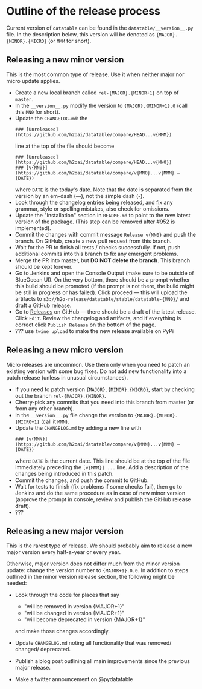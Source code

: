 <!---
  This Source Code Form is subject to the terms of the Mozilla Public
  License, v. 2.0. If a copy of the MPL was not distributed with this
  file, You can obtain one at http://mozilla.org/MPL/2.0/.
-->

# Outline of the release process

Current version of `datatable` can be found in the `datatable/__version__.py`
file. In the description below, this version will be denoted as
`{MAJOR}.{MINOR}.{MICRO}` (or `MMM` for short).


## Releasing a new minor version

This is the most common type of release. Use it when neither major nor micro
update applies.

- Create a new local branch called `rel-{MAJOR}.{MINOR+1}` on top of `master`.
- In the `__version__.py` modify the version to `{MAJOR}.{MINOR+1}.0` (call
  this `MN0` for short).
- Update the `CHANGELOG.md`: the
    ```
    ### [Unreleased](https://github.com/h2oai/datatable/compare/HEAD...v{MMM})
    ```
  line at the top of the file should become
    ```
    ### [Unreleased](https://github.com/h2oai/datatable/compare/HEAD...v{MN0})
    ### [v{MN0}](https://github.com/h2oai/datatable/compare/v{MN0}...v{MMM} — {DATE})
    ```
  where `DATE` is the today's date. Note that the date is separated from the
  version by an em-dash (—), not the simple dash (-).
- Look through the changelog entries being released, and fix any grammar,
  style or spelling mistakes, also check for omissions.
- Update the "Installation" section in `README.md` to point to the new
  latest version of the package. (This step can be removed after #952 is
  implemented).
- Commit the changes with commit message `Release v{MN0}` and push the branch.
  On GitHub, create a new pull request from this branch.
- Wait for the PR to finish all tests / checks successfully. If not, push
  additional commits into this branch to fix any emergent problems.
- Merge the PR into master, but **DO NOT delete the branch**. This branch
  should be kept forever.
- Go to Jenkins and open the Console Output (make sure to be outside of 
  BlueOcean UI). On the very bottom, there should be a prompt whether this 
  build should be promoted (if the prompt is not there, the build might be 
  still in progress or has failed). Click proceed — this will upload the 
  artifacts to `s3://h2o-release/datatable/stable/datatable-{MN0}/` and 
  draft a GitHub release. 
- Go to [Releases](https://github.com/h2oai/datatable/releases) on GitHub — 
  there should be a draft of the latest release. Click `Edit`. Review the 
  changelog and artifacts, and if everything is correct click 
  `Publish Release` on the bottom of the page.
- ??? use `twine upload` to make the new release available on PyPi



## Releasing a new micro version

Micro releases are uncommon. Use them only when you need to patch an existing
version with some bug fixes. Do not add new functionality into a patch release
(unless in unusual circumstances).

- If you need to patch version `{MAJOR}.{MINOR}.{MICRO}`, start by checking out
  the branch `rel-{MAJOR}.{MINOR}`.
- Cherry-pick any commits that you need into this branch from master (or from
  any other branch).
- In the `__version__.py` file change the version to `{MAJOR}.{MINOR}.{MICRO+1}`
  (call it `MMN`).
- Update the `CHANGELOG.md` by adding a new line with
    ```
    ### [v{MMN}](https://github.com/h2oai/datatable/compare/v{MMN}...v{MMM} — {DATE})
    ```
  where `DATE` is the current date. This line should be at the top of the file
  immediately preceding the `[v{MMM}] ...` line. Add a description of the
  changes being introduced in this patch.
- Commit the changes, and push the commit to GitHub.
- Wait for tests to finish (fix problems if some checks fail), then go to Jenkins 
  and do the same procedure as in case of new minor version (approve the prompt 
  in console, review and publish the GitHub release draft).
- ???



## Releasing a new major version

This is the rarest type of release. We should probably aim to release a new
major version every half-a-year or every year.

Otherwise, major version does not differ much from the minor version update:
change the version number to `{MAJOR+1}.0.0`. In addition to steps outlined
in the minor version release section, the following might be needed:

- Look through the code for places that say
    - "will be removed in version {MAJOR+1}"
    - "will be changed in version {MAJOR+1}"
    - "will become deprecated in version {MAJOR+1}"
    
  and make those changes accordingly.
  
- Update `CHANGELOG.md` noting all functionality that was removed/ changed/
  deprecated.
  
- Publish a blog post outlining all main improvements since the previous major
  release.
  
- Make a twitter announcement on @pydatatable
